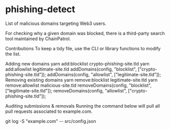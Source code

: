 # phishing-detect
List of malicious domains targeting Web3 users.

For checking why a given domain was blocked, there is a third-party search tool maintained by ChainPatrol.

Contributions
To keep a tidy file, use the CLI or library functions to modify the list.

Adding new domains
yarn add:blocklist crypto-phishing-site.tld
yarn add:allowlist legitimate-site.tld
addDomains(config, "blocklist", ["crypto-phishing-site.tld"]);
addDomains(config, "allowlist", ["legitimate-site.tld"]);
Removing existing domains
yarn remove:blocklist legitimate-site.tld
yarn remove:allowlist malicious-site.tld
removeDomains(config, "blocklist", ["legitimate-site.tld"]);
removeDomains(config, "allowlist", ["crypto-phishing-site.tld"]);

Auditing submissions & removals
Running the command below will pull all pull requests associated to example.com.

git log -S "example.com" -- src/config.json
